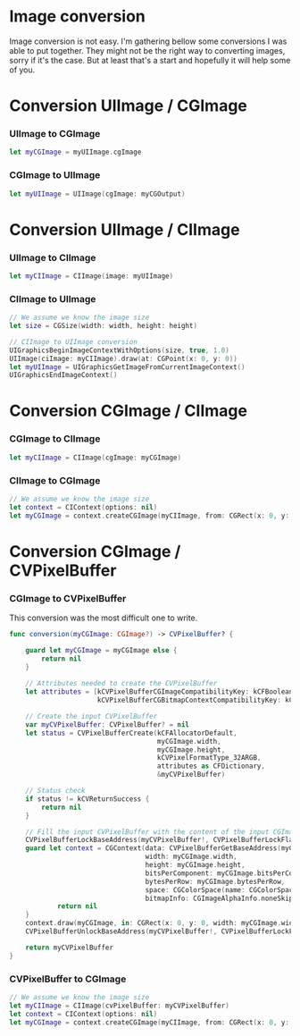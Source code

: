 # Image conversion

Image conversion is not easy. I'm gathering bellow some conversions I was able to put together. They might not be the right way to converting images, sorry if it's the case. But at least that's a start and hopefully it will help some of you.


# Conversion UIImage / CGImage

### UIImage to CGImage

```swift
let myCGImage = myUIImage.cgImage
```

### CGImage to UIImage

```swift
let myUIImage = UIImage(cgImage: myCGOutput)
```


# Conversion UIImage / CIImage

### UIImage to CIImage

```swift
let myCIImage = CIImage(image: myUIImage)
```


### CIImage to UIImage

```swift
// We assume we know the image size
let size = CGSize(width: width, height: height)

// CIImage to UIImage conversion
UIGraphicsBeginImageContextWithOptions(size, true, 1.0)
UIImage(ciImage: myCIImage).draw(at: CGPoint(x: 0, y: 0))
let myUIImage = UIGraphicsGetImageFromCurrentImageContext()
UIGraphicsEndImageContext()
```


# Conversion CGImage / CIImage

### CGImage to CIImage

```swift
let myCIImage = CIImage(cgImage: myCGImage)
```

### CIImage to CGImage

```swift
// We assume we know the image size
let context = CIContext(options: nil)
let myCGImage = context.createCGImage(myCIImage, from: CGRect(x: 0, y: 0, width: width, height: height))
```


# Conversion CGImage / CVPixelBuffer

### CGImage to CVPixelBuffer

This conversion was the most difficult one to write.

```swift
func conversion(myCGImage: CGImage?) -> CVPixelBuffer? {

    guard let myCGImage = myCGImage else {
        return nil
    }
    
    // Attributes needed to create the CVPixelBuffer
    let attributes = [kCVPixelBufferCGImageCompatibilityKey: kCFBooleanTrue,
                      kCVPixelBufferCGBitmapContextCompatibilityKey: kCFBooleanTrue]

    // Create the input CVPixelBuffer
    var myCVPixelBuffer: CVPixelBuffer? = nil
    let status = CVPixelBufferCreate(kCFAllocatorDefault,
                                     myCGImage.width,
                                     myCGImage.height,
                                     kCVPixelFormatType_32ARGB,
                                     attributes as CFDictionary,
                                     &myCVPixelBuffer)

    // Status check
    if status != kCVReturnSuccess {
        return nil
    }

    // Fill the input CVPixelBuffer with the content of the input CGImage
    CVPixelBufferLockBaseAddress(myCVPixelBuffer!, CVPixelBufferLockFlags(rawValue: 0))
    guard let context = CGContext(data: CVPixelBufferGetBaseAddress(myCVPixelBuffer!),
                                  width: myCGImage.width,
                                  height: myCGImage.height,
                                  bitsPerComponent: myCGImage.bitsPerComponent,
                                  bytesPerRow: myCGImage.bytesPerRow,
                                  space: CGColorSpace(name: CGColorSpace.sRGB)!,
                                  bitmapInfo: CGImageAlphaInfo.noneSkipFirst.rawValue) else {
            return nil
    }
    context.draw(myCGImage, in: CGRect(x: 0, y: 0, width: myCGImage.width, height: myCGImage.height))
    CVPixelBufferUnlockBaseAddress(myCVPixelBuffer!, CVPixelBufferLockFlags(rawValue: 0))

    return myCVPixelBuffer
}
```

### CVPixelBuffer to CGImage

```swift
// We assume we know the image size
let myCIImage = CIImage(cvPixelBuffer: myCVPixelBuffer)
let context = CIContext(options: nil)
let myCGImage = context.createCGImage(myCIImage, from: CGRect(x: 0, y: 0, width: width, height: height))

```